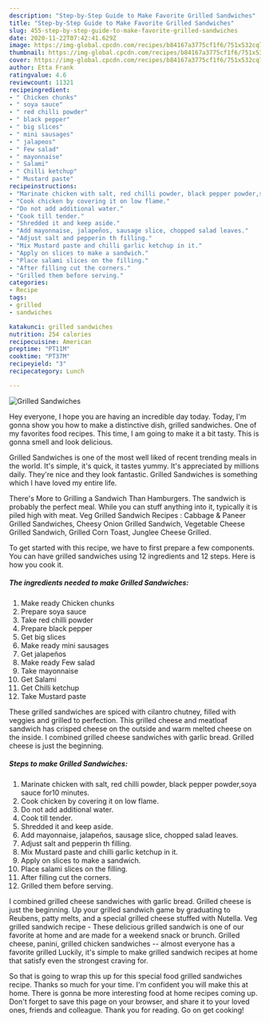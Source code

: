 ```yaml
---
description: "Step-by-Step Guide to Make Favorite Grilled Sandwiches"
title: "Step-by-Step Guide to Make Favorite Grilled Sandwiches"
slug: 455-step-by-step-guide-to-make-favorite-grilled-sandwiches
date: 2020-11-22T07:42:41.629Z
image: https://img-global.cpcdn.com/recipes/b84167a3775cf1f6/751x532cq70/grilled-sandwiches-recipe-main-photo.jpg
thumbnail: https://img-global.cpcdn.com/recipes/b84167a3775cf1f6/751x532cq70/grilled-sandwiches-recipe-main-photo.jpg
cover: https://img-global.cpcdn.com/recipes/b84167a3775cf1f6/751x532cq70/grilled-sandwiches-recipe-main-photo.jpg
author: Etta Frank
ratingvalue: 4.6
reviewcount: 11321
recipeingredient:
- " Chicken chunks"
- " soya sauce"
- " red chilli powder"
- " black pepper"
- " big slices"
- " mini sausages"
- " jalapeos"
- " Few salad"
- " mayonnaise"
- " Salami"
- " Chilli ketchup"
- " Mustard paste"
recipeinstructions:
- "Marinate chicken with salt, red chilli powder, black pepper powder,soya sauce for10 minutes."
- "Cook chicken by covering it on low flame."
- "Do not add additional water."
- "Cook till tender."
- "Shredded it and keep aside."
- "Add mayonnaise, jalapeños, sausage slice, chopped salad leaves."
- "Adjust salt and pepperin th filling."
- "Mix Mustard paste and chilli garlic ketchup in it."
- "Apply on slices to make a sandwich."
- "Place salami slices on the filling."
- "After filling cut the corners."
- "Grilled them before serving."
categories:
- Recipe
tags:
- grilled
- sandwiches

katakunci: grilled sandwiches 
nutrition: 254 calories
recipecuisine: American
preptime: "PT11M"
cooktime: "PT37M"
recipeyield: "3"
recipecategory: Lunch

---
```



![Grilled Sandwiches](https://img-global.cpcdn.com/recipes/b84167a3775cf1f6/751x532cq70/grilled-sandwiches-recipe-main-photo.jpg)

Hey everyone, I hope you are having an incredible day today. Today, I'm gonna show you how to make a distinctive dish, grilled sandwiches. One of my favorites food recipes. This time, I am going to make it a bit tasty. This is gonna smell and look delicious.

Grilled Sandwiches is one of the most well liked of recent trending meals in the world. It's simple, it's quick, it tastes yummy. It's appreciated by millions daily. They're nice and they look fantastic. Grilled Sandwiches is something which I have loved my entire life.

There&#39;s More to Grilling a Sandwich Than Hamburgers. The sandwich is probably the perfect meal. While you can stuff anything into it, typically it is piled high with meat. Veg Grilled Sandwich Recipes : Cabbage &amp; Paneer Grilled Sandwiches, Cheesy Onion Grilled Sandwich, Vegetable Cheese Grilled Sandwich, Grilled Corn Toast, Junglee Cheese Grilled.


To get started with this recipe, we have to first prepare a few components. You can have grilled sandwiches using 12 ingredients and 12 steps. Here is how you cook it.

<!--inarticleads1-->

##### The ingredients needed to make Grilled Sandwiches:

1. Make ready  Chicken chunks
1. Prepare  soya sauce
1. Take  red chilli powder
1. Prepare  black pepper
1. Get  big slices
1. Make ready  mini sausages
1. Get  jalapeños
1. Make ready  Few salad
1. Take  mayonnaise
1. Get  Salami
1. Get  Chilli ketchup
1. Take  Mustard paste


These grilled sandwiches are spiced with cilantro chutney, filled with veggies and grilled to perfection. This grilled cheese and meatloaf sandwich has crisped cheese on the outside and warm melted cheese on the inside. I combined grilled cheese sandwiches with garlic bread. Grilled cheese is just the beginning. 

<!--inarticleads2-->

##### Steps to make Grilled Sandwiches:

1. Marinate chicken with salt, red chilli powder, black pepper powder,soya sauce for10 minutes.
1. Cook chicken by covering it on low flame.
1. Do not add additional water.
1. Cook till tender.
1. Shredded it and keep aside.
1. Add mayonnaise, jalapeños, sausage slice, chopped salad leaves.
1. Adjust salt and pepperin th filling.
1. Mix Mustard paste and chilli garlic ketchup in it.
1. Apply on slices to make a sandwich.
1. Place salami slices on the filling.
1. After filling cut the corners.
1. Grilled them before serving.


I combined grilled cheese sandwiches with garlic bread. Grilled cheese is just the beginning. Up your grilled sandwich game by graduating to Reubens, patty melts, and a special grilled cheese stuffed with Nutella. Veg grilled sandwich recipe - These delicious grilled sandwich is one of our favorite at home and are made for a weekend snack or brunch. Grilled cheese, panini, grilled chicken sandwiches -- almost everyone has a favorite grilled Luckily, it&#39;s simple to make grilled sandwich recipes at home that satisfy even the strongest craving for. 

So that is going to wrap this up for this special food grilled sandwiches recipe. Thanks so much for your time. I'm confident you will make this at home. There is gonna be more interesting food at home recipes coming up. Don't forget to save this page on your browser, and share it to your loved ones, friends and colleague. Thank you for reading. Go on get cooking!
